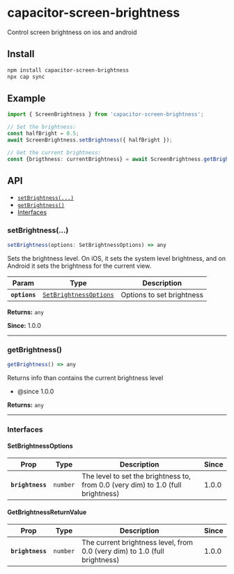 # capacitor-screen-brightness

Control screen brightness on ios and android

## Install

```bash
npm install capacitor-screen-brightness
npx cap sync
```

## Example
```typescript
import { ScreenBrightness } from 'capacitor-screen-brightness';

// Set the brightness:
const halfBright = 0.5;
await ScreenBrightness.setBrightness({ halfBright });

// Get the current brightness:
const {brigthness: currentBrightness} = await ScreenBrightness.getBrightness();
```

## API

<docgen-index>

* [`setBrightness(...)`](#setbrightness)
* [`getBrightness()`](#getbrightness)
* [Interfaces](#interfaces)

</docgen-index>

<docgen-api>
<!--Update the source file JSDoc comments and rerun docgen to update the docs below-->

### setBrightness(...)

```typescript
setBrightness(options: SetBrightnessOptions) => any
```

Sets the brightness level. On iOS, it sets the system level brightness, and on Android it sets the brightness for the current view.

| Param         | Type                                                                  | Description               |
| ------------- | --------------------------------------------------------------------- | ------------------------- |
| **`options`** | <code><a href="#setbrightnessoptions">SetBrightnessOptions</a></code> | Options to set brightness |

**Returns:** <code>any</code>

**Since:** 1.0.0

--------------------


### getBrightness()

```typescript
getBrightness() => any
```

Returns info than contains the current brightness level
* @since 1.0.0

**Returns:** <code>any</code>

--------------------


### Interfaces


#### SetBrightnessOptions

| Prop             | Type                | Description                                                                      | Since |
| ---------------- | ------------------- | -------------------------------------------------------------------------------- | ----- |
| **`brightness`** | <code>number</code> | The level to set the brightness to, from 0.0 (very dim) to 1.0 (full brightness) | 1.0.0 |


#### GetBrightnessReturnValue

| Prop             | Type                | Description                                                                | Since |
| ---------------- | ------------------- | -------------------------------------------------------------------------- | ----- |
| **`brightness`** | <code>number</code> | The current brightness level, from 0.0 (very dim) to 1.0 (full brightness) | 1.0.0 |

</docgen-api>
